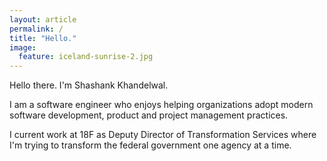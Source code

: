 ```yaml
---
layout: article 
permalink: /
title: "Hello."
image:
  feature: iceland-sunrise-2.jpg
---
```


Hello there. I'm Shashank Khandelwal.

I am a software engineer who enjoys helping organizations adopt modern software
development, product and project management practices.

I current work at 18F as Deputy Director of Transformation Services where I'm
trying to transform the federal government one agency at a time.

